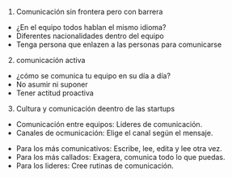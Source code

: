 1. Comunicación sin frontera pero con barrera
- ¿En el equipo todos hablan el mismo idioma?
- Diferentes nacionalidades dentro del equipo
- Tenga persona que enlazen a las personas para comunicarse

2. comunicación activa
- ¿cómo se comunica tu equipo en su día a día?
- No asumir ni suponer
- Tener actitud proactiva

3. Cultura y comunicación deentro de las startups
- Comunicación entre equipos: Lideres de comunicación.
- Canales de ocmunicación: Elige el canal según el mensaje.

* Para los más comunicativos: Escribe, lee, edita y lee otra vez.
* Para los más callados: Exagera, comunica todo lo que puedas.
* Para los lideres: Cree rutinas de comunicación.